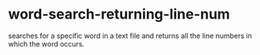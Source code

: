 # word-search-returning-line-num
searches for a specific word in a text file and returns all the line numbers in which the word occurs.
